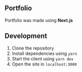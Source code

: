 ## Portfolio

Portfolio was made using **Next.js**

## Development

1. Clone the repository
2. Install dependencies using `yarn`
3. Start the client using `yarn dev`
4. Open the site in `localhost:3000`
